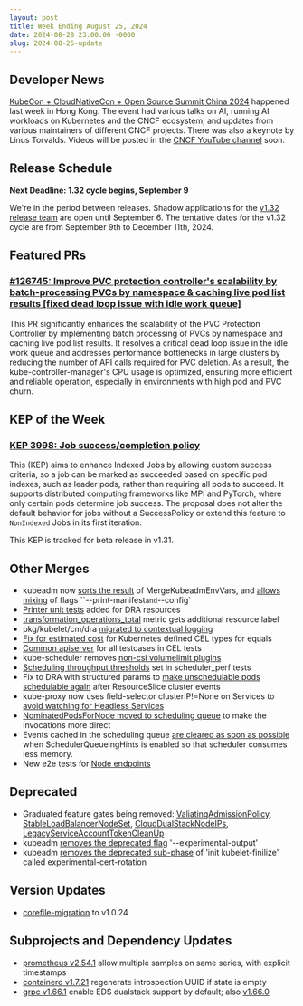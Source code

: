 ```yaml
---
layout: post
title: Week Ending August 25, 2024
date: 2024-08-28 23:00:00 -0000
slug: 2024-08-25-update
---
```


## Developer News


[KubeCon + CloudNativeCon + Open Source Summit China 2024](https://events.linuxfoundation.org/kubecon-cloudnativecon-open-source-summit-ai-dev-china/) happened last week in Hong Kong. The event had various talks on AI, running AI workloads on Kubernetes and the CNCF ecosystem, and updates from various maintainers of different CNCF projects. There was also a keynote by Linus Torvalds. Videos will be posted in the [CNCF YouTube channel](https://www.youtube.com/@cncf) soon.

## Release Schedule

**Next Deadline: 1.32 cycle begins, September 9**

We're in the period between releases. Shadow applications for the [v1.32 release team](https://docs.google.com/forms/d/e/1FAIpQLSdb60FW9aYIepSdXIWexQIKNJ8m3JSqHZ6kkH3Q_I7XP9OVYA/viewform) are open until September 6. The tentative dates for the v1.32 cycle are from September 9th to December 11th, 2024.

## Featured PRs

### [#126745: Improve PVC protection controller's scalability by batch-processing PVCs by namespace & caching live pod list results [fixed dead loop issue with idle work queue]](https://github.com/kubernetes/kubernetes/pull/126745)

This PR significantly enhances the scalability of the PVC Protection Controller by implementing batch processing of PVCs by namespace and caching live pod list results. It resolves a critical dead loop issue in the idle work queue and addresses performance bottlenecks in large clusters by reducing the number of API calls required for PVC deletion. As a result, the kube-controller-manager's CPU usage is optimized, ensuring more efficient and reliable operation, especially in environments with high pod and PVC churn.

## KEP of the Week

### [KEP 3998: Job success/completion policy](https://github.com/kubernetes/enhancements/tree/master/keps/sig-apps/3998-job-success-completion-policy)

This (KEP) aims to enhance Indexed Jobs by allowing custom success criteria, so a job can be marked as succeeded based on specific pod indexes, such as leader pods, rather than requiring all pods to succeed. It supports distributed computing frameworks like MPI and PyTorch, where only certain pods determine job success. The proposal does not alter the default behavior for jobs without a SuccessPolicy or extend this feature to `NonIndexed` Jobs in its first iteration.

This KEP is tracked for beta release in v1.31.

## Other Merges

* kubeadm now [sorts the result](https://github.com/kubernetes/kubernetes/pull/126743) of MergeKubeadmEnvVars, and [allows mixing](https://github.com/kubernetes/kubernetes/pull/126740) of flags ``--print-manifest` and `--config`
* [Printer unit tests](https://github.com/kubernetes/kubernetes/pull/126690) added for DRA resources
* [transformation_operations_total](https://github.com/kubernetes/kubernetes/pull/126512) metric gets additional resource label
* pkg/kubelet/cm/dra [migrated to contextual logging](https://github.com/kubernetes/kubernetes/pull/126494)
* [Fix for estimated cost](https://github.com/kubernetes/kubernetes/pull/126359) for Kubernetes defined CEL types for equals
* [Common apiserver](https://github.com/kubernetes/kubernetes/pull/126305) for all testcases in CEL tests
* kube-scheduler removes [non-csi volumelimit plugins](https://github.com/kubernetes/kubernetes/pull/124003)
* [Scheduling throughput thresholds](https://github.com/kubernetes/kubernetes/pull/126871) set in scheduler_perf tests
* Fix to DRA with structured params to [make unschedulable pods schedulable again](https://github.com/kubernetes/kubernetes/pull/126807) after ResourceSlice cluster events
* kube-proxy now uses field-selector clusterIP!=None on Services to [avoid watching for Headless Services](https://github.com/kubernetes/kubernetes/pull/126769)
* [NominatedPodsForNode moved to scheduling queue](https://github.com/kubernetes/kubernetes/pull/126197) to make the invocations more direct
* Events cached in the scheduling queue [are cleared as soon as possible](https://github.com/kubernetes/kubernetes/pull/120586) when SchedulerQueueingHints is enabled so that scheduler consumes less memory.
* New e2e tests for [Node endpoints](https://github.com/kubernetes/kubernetes/pull/126825)

## Deprecated

* Graduated feature gates being removed: [ValiatingAdmissionPolicy](https://github.com/kubernetes/kubernetes/pull/126645), [StableLoadBalancerNodeSet](https://github.com/kubernetes/kubernetes/pull/126841), [CloudDualStackNodeIPs](https://github.com/kubernetes/kubernetes/pull/126840), [LegacyServiceAccountTokenCleanUp](https://github.com/kubernetes/kubernetes/pull/126839)
* kubeadm [removes the deprecated flag](https://github.com/kubernetes/kubernetes/pull/126914) '--experimental-output'
* kubeadm [removes the deprecated sub-phase](https://github.com/kubernetes/kubernetes/pull/126913) of 'init kubelet-finilize' called experimental-cert-rotation

## Version Updates

* [corefile-migration](https://github.com/kubernetes/kubernetes/pull/126851) to v1.0.24

## Subprojects and Dependency Updates

* [prometheus v2.54.1](https://github.com/prometheus/prometheus/releases/tag/v2.54.1) allow multiple samples on same series, with explicit timestamps
* [containerd v1.7.21](https://github.com/containerd/containerd/releases/tag/v1.7.21) regenerate introspection UUID if state is empty
* [grpc v1.66.1](https://github.com/grpc/grpc/releases/tag/v1.66.1) enable EDS dualstack support by default; also [v1.66.0](https://github.com/grpc/grpc/releases/tag/v1.66.0)
